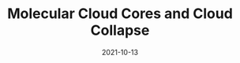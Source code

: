 ---
title: "Molecular Cloud Cores and Cloud Collapse"
date: 2021-10-13
publishdate: 2021-10-13
draft: true
---